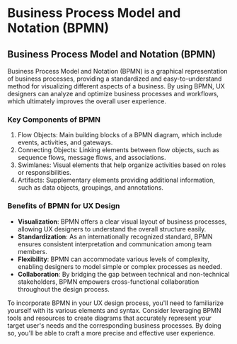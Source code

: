 # Business Process Model and Notation (BPMN)

## Business Process Model and Notation (BPMN)

Business Process Model and Notation (BPMN) is a graphical representation of business processes, providing a standardized and easy-to-understand method for visualizing different aspects of a business. By using BPMN, UX designers can analyze and optimize business processes and workflows, which ultimately improves the overall user experience.

### Key Components of BPMN

1. Flow Objects: Main building blocks of a BPMN diagram, which include events, activities, and gateways.
2. Connecting Objects: Linking elements between flow objects, such as sequence flows, message flows, and associations.
3. Swimlanes: Visual elements that help organize activities based on roles or responsibilities.
4. Artifacts: Supplementary elements providing additional information, such as data objects, groupings, and annotations.

### Benefits of BPMN for UX Design

- **Visualization**: BPMN offers a clear visual layout of business processes, allowing UX designers to understand the overall structure easily.
- **Standardization**: As an internationally recognized standard, BPMN ensures consistent interpretation and communication among team members.
- **Flexibility**: BPMN can accommodate various levels of complexity, enabling designers to model simple or complex processes as needed.
- **Collaboration**: By bridging the gap between technical and non-technical stakeholders, BPMN empowers cross-functional collaboration throughout the design process.

To incorporate BPMN in your UX design process, you'll need to familiarize yourself with its various elements and syntax. Consider leveraging BPMN tools and resources to create diagrams that accurately represent your target user's needs and the corresponding business processes. By doing so, you'll be able to craft a more precise and effective user experience.